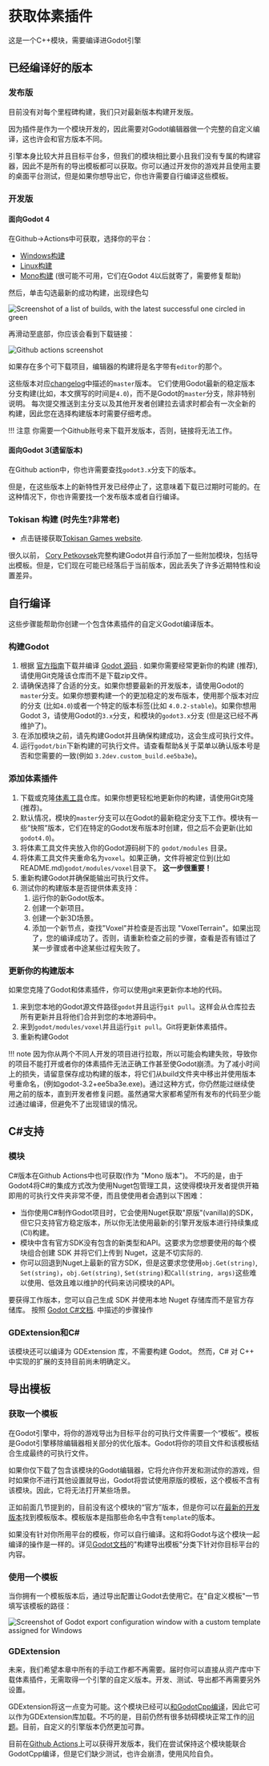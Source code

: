 获取体素插件
=====================

这是一个C++模块，需要编译进Godot引擎

已经编译好的版本
-------------------

### 发布版

目前没有对每个里程碑构建，我们只对最新版本构建开发版。

因为插件是作为一个模块开发的，因此需要对Godot编辑器做一个完整的自定义编译，这也许会和官方版本不同。

引擎本身比较大并且目标平台多，但我们的模块相比要小且我们没有专属的构建容器，因此不是所有的导出模板都可以获取。你可以通过开发你的游戏并且使用主要的桌面平台测试，但是如果你想导出它，你也许需要自行编译这些模板。

### 开发版

#### 面向Godot 4

在Github->Actions中可获取，选择你的平台：

- [Windows构建](https://github.com/Zylann/godot_voxel/actions/workflows/windows.yml)
- [Linux构建](https://github.com/Zylann/godot_voxel/actions/workflows/linux.yml)
- [Mono构建](https://github.com/Zylann/godot_voxel/actions/workflows/windows.yml) (很可能不可用，它们在Godot 4以后就寄了，需要修复帮助)

然后，单击勾选最新的成功构建，出现绿色勾

![Screenshot of a list of builds, with the latest successful one circled in green](images/ci_builds_latest_link.webp)

再滑动至底部，你应该会看到下载链接：

![Github actions screenshot](images/github_actions_windows_artifacts.webp)

如果存在多个可下载项目，编辑器的构建将是名字带有`editor`的那个。

这些版本对应[changelog](https://github.com/Zylann/godot_voxel/blob/master/CHANGELOG.md)中描述的`master`版本。
它们使用Godot最新的稳定版本分支构建(比如，本文撰写的时间是`4.0`)，而不是Godot的`master`分支，除非特别说明。
每次提交推送到主分支以及其他开发者创建拉去请求时都会有一次全新的构建，因此您在选择构建版本时需要仔细考虑。


!!! 注意
	你需要一个Github账号来下载开发版本，否则，链接将无法工作。

#### 面向Godot 3(遗留版本)

在Github action中，你也许需要查找`godot3.x`分支下的版本。

但是，在这些版本上的新特性开发已经停止了，这意味着下载已过期时可能的。在这种情况下，你也许需要找一个发布版本或者自行编译。

### Tokisan 构建 (时先生?非常老)

- 点击链接获取[Tokisan Games website](http://tokisan.com/godot-binaries/).

很久以前， [Cory Petkovsek](https://github.com/tinmanjuggernaut)完整构建Godot并自行添加了一些附加模块，包括导出模板。但是，它们现在可能已经落后于当前版本，因此丢失了许多近期特性和设置差异。

自行编译
-------------------

这些步骤能帮助你创建一个包含体素插件的自定义Godot编译版本。

### 构建Godot

1. 根据 [官方指南](https://docs.godotengine.org/en/latest/development/compiling/index.html)下载并编译 [Godot 源码](https://github.com/godotengine/godot) . 如果你需要经常更新你的构建 (推荐), 请使用Git克隆该仓库而不是下载zip文件。
2. 请确保选择了合适的分支。如果你想要最新的开发版本，请使用Godot的`master`分支。如果你想要构建一个的更加稳定的发布版本，使用那个版本对应的分支 (比如`4.0`)或者一个特定的版本标签(比如 `4.0.2-stable`)。如果你想用Godot 3，请使用Godot的`3.x`分支，和模块的`godot3.x`分支 (但是这已经不再维护了)。 
3. 在添加模块之前，请先构建Godot并且确保构建成功，这会生成可执行文件。
4. 运行`godot/bin`下新构建的可执行文件。请查看帮助&关于菜单以确认版本号是否和您需要的一致(例如 `3.2dev.custom_build.ee5ba3e`)。


### 添加体素插件

1. 下载或克隆[体素工具](https://github.com/Zylann/godot_voxel)仓库。如果你想更轻松地更新你的构建，请使用Git克隆(推荐)。
2. 默认情况，模块的`master`分支可以在Godot的最新稳定分支下工作。模块有一些“快照”版本，它们在特定的Godot发布版本时创建，但之后不会更新(比如 `godot4.0`)。
3. 将体素工具文件夹放入你的Godot源码树下的 `godot/modules` 目录。 
4. 将体素工具文件夹重命名为`voxel`。如果正确，文件将被定位到(比如 README.md)`godot/modules/voxel`目录下。 **这一步很重要！**
5. 重新构建Godot并确保能输出可执行文件。
6. 测试你的构建版本是否提供体素支持：
	1. 运行你的新Godot版本。
	2. 创建一个新项目。
	3. 创建一个新3D场景。
	4. 添加一个新节点，查找"Voxel"并检查是否出现 "VoxelTerrain"。如果出现了，您的编译成功了。否则，请重新检查之前的步骤，查看是否有错过了某一步骤或者中途某些过程失败了。


### 更新你的构建版本

如果您克隆了Godot和体素插件，你可以使用git来更新你本地的代码。

1. 来到您本地的Godot源文件路径`godot`并且运行`git pull`。这样会从仓库拉去所有更新并且将他们合并到您的本地源码中。
2. 来到`godot/modules/voxel`并且运行`git pull`。Git将更新体素插件。
3. 重新构建Godot

!!! note
	因为你从两个不同人开发的项目进行拉取，所以可能会构建失败，导致你的项目不能打开或者你的体素插件无法正确工作甚至使Godot崩溃。为了减小时间上的损失，请留意保存成功构建的版本，将它们从build文件夹中移出并使用版本号重命名，(例如godot-3.2+ee5ba3e.exe)。通过这种方式，你仍然能过继续使用之前的版本，直到开发者修复问题。虽然通常大家都希望所有发布的代码至少能过通过编译，但避免不了出现错误的情况。

C#支持
--------------

### 模块

C#版本在Github Actions中也可获取(作为 "Mono 版本")。 不巧的是，由于Godot4将C#的集成方式改为使用Nuget包管理工具，这使得模块开发者提供开箱即用的可执行文件夹非常不便，而且使使用者会遇到以下困难：

- 当你使用C#制作Godot项目时，它会使用Nuget获取"原版"(vanilla)的SDK，但它只支持官方稳定版本，所以你无法使用最新的引擎开发版本进行持续集成(CI)构建。
- 模块中含有官方SDK没有包含的新类型和API。这要求为您想要使用的每个模块组合创建 SDK 并将它们上传到 Nuget，这是不切实际的.
- 你可以回退到Nuget上最新的官方SDK，但是这要求您使用`obj.Get(string)`, `Set(string)`，`obj.Get(string)`, `Set(string)`和`Call(string, args)`这些难以使用、低效且难以维护的代码来访问模块的API。

要获得工作版本，您可以自己生成 SDK 并使用本地 Nuget 存储库而不是官方存储库。 按照 [Godot C#文档](https://docs.godotengine.org/en/stable/contributing/development/compiling/compiling_with_dotnet.html). 中描述的步骤操作


### GDExtension和C#

该模块还可以编译为 GDExtension 库，不需要构建 Godot。 然而，C# 对 C++ 中实现的扩展的支持目前尚未明确定义。

导出模板
-------------------

### 获取一个模板

在Godot引擎中，将你的游戏导出为目标平台的可执行文件需要一个“模板”。模板是Godot引擎移除编辑器相关部分的优化版本。Godot将你的项目文件和该模板结合生成最终的可执行文件。

如果你仅下载了包含该模块的Godot编辑器，它将允许你开发和测试你的游戏，但时如果你不进行其他设置就导出，Godot将尝试使用原版的模板，这个模板不含有该模块。因此，它将无法打开某些场景。

正如前面几节提到的，目前没有这个模块的“官方”版本，但是你可以在[最新的开发版本](#development-builds)找到模板版本。模板版本是指那些命名中含有`template`的版本。

如果没有针对你所用平台的模板，你可以自行编译。这和将Godot与这个模块一起编译的操作是一样的。详见[Godot文档](https://docs.godotengine.org/en/latest/development/compiling/index.html)的"构建导出模板"分类下针对你目标平台的内容。

### 使用一个模板

当你拥有一个模板版本后，通过导出配置让Godot去使用它。在"自定义模板"一节填写该模板的路径：

![Screenshot of Godot export configuration window with a custom template assigned for Windows](../../doc/source/images/export_template_window.webp)

### GDExtension

未来，我们希望本章中所有的手动工作都不再需要。届时你可以直接从资产库中下载体素插件，无需取得一个引擎的自定义版本。开发、测试、导出都不再需要另外设置。

GDExtension将这一点变为可能。这个模块已经可以[和GodotCpp编译](module_development.md#gdextension)，因此它可以作为GDExtension库加载。不巧的是，目前仍然有很多妨碍模块正常工作的[问题](https://github.com/Zylann/godot_voxel/issues/442)。目前，自定义的引擎版本仍然更加可靠。

目前在[Github Actions](https://github.com/Zylann/godot_voxel/actions/workflows/extension_windows.yml)上可以获得开发版本，我们在尝试保持这个模块能联合GodotCpp编译，但是它们缺少测试，也许会崩溃，使用风险自负。
